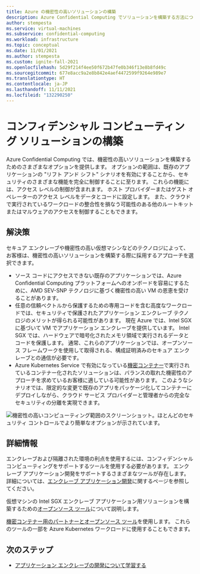 ```yaml
---
title: Azure の機密性の高いソリューションの構築
description: Azure Confidential Computing でソリューションを構築する方法について説明します
author: stempesta
ms.service: virtual-machines
ms.subservice: confidential-computing
ms.workload: infrastructure
ms.topic: conceptual
ms.date: 11/01/2021
ms.author: stempesta
ms.custom: ignite-fall-2021
ms.openlocfilehash: 5d29f214f4ee50f672b47fe0b346f13e8b8fd49c
ms.sourcegitcommit: 677e8acc9a2e8b842e4aef4472599f9264e989e7
ms.translationtype: HT
ms.contentlocale: ja-JP
ms.lasthandoff: 11/11/2021
ms.locfileid: "132290250"
---
```

# <a name="building-confidential-computing-solutions"></a>コンフィデンシャル コンピューティング ソリューションの構築

Azure Confidential Computing では、機密性の高いソリューションを構築するためのさまざまなオプションを提供します。 オプションの範囲は、既存のアプリケーションの "リフト アンド シフト" シナリオを有効にすることから、セキュリティのさまざまな機能を完全に制御することに至ります。 これらの機能には、アクセス レベルの制御が含まれます。 ホスト プロバイダーまたはゲスト オペレーターのアクセス レベルをデータとコードに設定します。 また、クラウドで実行されているワークロードの整合性を損なう可能性のある他のルートキットまたはマルウェアのアクセスを制御することもできます。

## <a name="solutions"></a>解決策

セキュア エンクレーブや機密性の高い仮想マシンなどのテクノロジによって、お客様は、機密性の高いソリューションを構築する際に採用するアプローチを選択できます。

- ソース コードにアクセスできない既存のアプリケーションでは、Azure Confidential Computing プラットフォームへのオンボードを容易にするために、AMD SEV-SNP テクノロジに基づく機密性の高い VM の恩恵を受けることがあります。
- 任意の信頼ベクトルから保護するための専用コードを含む高度なワークロードでは、セキュリティで保護されたアプリケーション エンクレーブ テクノロジのメリットが得られる可能性があります。 現在 Azure では、Intel SGX に基づいて VM でアプリケーション エンクレーブを提供しています。 Intel SGX では、ハードウェアで暗号化されたメモリ領域で実行されるデータとコードを保護します。 通常、これらのアプリケーションでは、オープンソース フレームワークを使用して取得される、構成証明済みのセキュア エンクレーブとの通信が必要です。
- Azure Kubernetes Service で有効になっている[機密コンテナー](confidential-containers.md)で実行されているコンテナー化されたソリューションは、バランスの取れた機密性のアプローチを求めているお客様に適している可能性があります。 このようなシナリオでは、限定的な変更で既存のアプリをパッケージ化してコンテナーにデプロイしながら、クラウド サービス プロバイダーと管理者からの完全なセキュリティの分離を実現できます。

![機密性の高いコンピューティング範囲のスクリーンショット。ほとんどのセキュリティ コントロールでより簡単なオプションが示されています。](media/confidential-computing-solutions/spectrum.png)

## <a name="learn-more"></a>詳細情報

エンクレーブおよび隔離された環境の利点を使用するには、コンフィデンシャル コンピューティングをサポートするツールを使用する必要があります。 エンクレーブ アプリケーション開発をサポートするさまざまなツールが存在します。 詳細については、[エンクレーブ アプリケーション開発](application-development.md)に関するページを参照してください。 

仮想マシンの Intel SGX エンクレーブ アプリケーション用ソリューションを構築するための[オープンソース ツール](enclave-development-oss.md)について説明します。

[機密コンテナー用のパートナーとオープンソース ツール](confidential-containers.md)を使用します。 これらのツールの一部を Azure Kubernetes ワークロードに使用することもできます。

## <a name="next-steps"></a>次のステップ

- [アプリケーション エンクレーブの開発について学習する](application-development.md)
